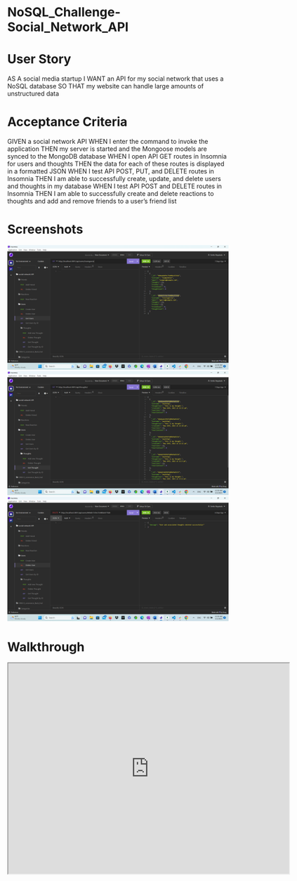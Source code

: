 # NoSQL_Challenge-Social_Network_API

# User Story
AS A social media startup
I WANT an API for my social network that uses a NoSQL database
SO THAT my website can handle large amounts of unstructured data

# Acceptance Criteria
GIVEN a social network API
WHEN I enter the command to invoke the application
THEN my server is started and the Mongoose models are synced to the MongoDB database
WHEN I open API GET routes in Insomnia for users and thoughts
THEN the data for each of these routes is displayed in a formatted JSON
WHEN I test API POST, PUT, and DELETE routes in Insomnia
THEN I am able to successfully create, update, and delete users and thoughts in my database
WHEN I test API POST and DELETE routes in Insomnia
THEN I am able to successfully create and delete reactions to thoughts and add and remove friends to a user’s friend list

# Screenshots
![Alt text](images/Screenshot%20(121).png)
![Alt text](images/Screenshot%20(122).png)
![Alt text](images/Screenshot%20(123).png)

# Walkthrough
<iframe src="https://drive.google.com/file/d/1mabpN3wluAQC6jIpT95MzIeLQeTUkXHT/preview" width="640" height="480"></iframe>